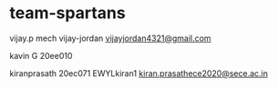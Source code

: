 # team-spartans
vijay.p
mech
vijay-jordan
vijayjordan4321@gmail.com

kavin G
20ee010

kiranprasath
20ec071
EWYLkiran1
kiran.prasathece2020@sece.ac.in
